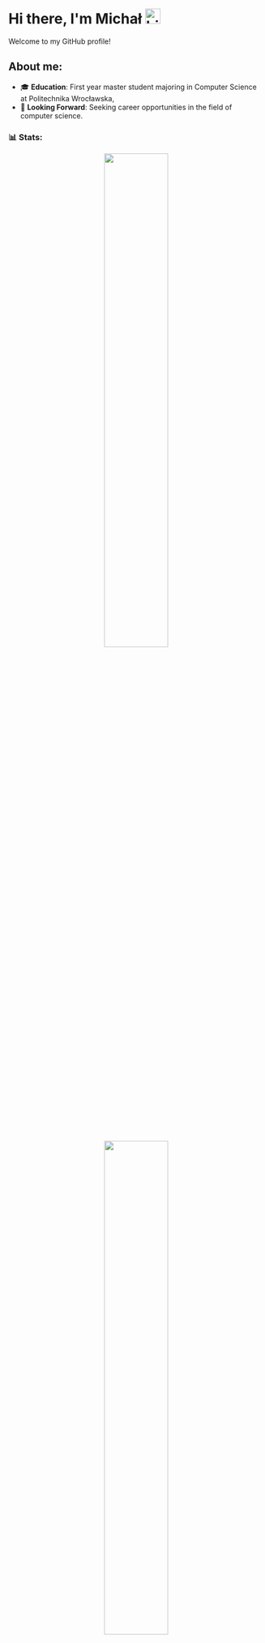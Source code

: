 # Hi there, I'm Michał <img src="https://user-images.githubusercontent.com/1303154/88677602-1635ba80-d120-11ea-84d8-d263ba5fc3c0.gif" width="30px" alt="hi">

Welcome to my GitHub profile!

## About me:
- 🎓 **Education**: First year master student majoring in Computer Science at Politechnika Wrocławska,
- 🌟 **Looking Forward**: Seeking career opportunities in the field of computer science.



### 📊 Stats:
<p align="center">
  <img height="50%" width="auto" src="https://github-readme-stats.vercel.app/api?username=mpszkudlarek&theme=nord&hide_border=true&border_radius=50&rank_icon=github&hide=issues" />
  <img height="50%" width="auto" src ="https://github-readme-stats.vercel.app/api/top-langs/?username=mpszkudlarek&hide_border=true&border_radius=50&layout=compact&theme=nord&langs_count=6&hide=html,css" />
  <br>
  <br>
</p>


### 🧰 My Tech Stack:

<div align="center">
  
[![Python](https://img.shields.io/badge/python-3670A0?style=for-the-badge&logo=python&logoColor=ffdd54)](https://www.python.org/)
[![Postgres](https://img.shields.io/badge/postgres-%23316192.svg?style=for-the-badge&logo=postgresql&logoColor=white)](https://www.postgresql.org/)
[![Flask](https://img.shields.io/badge/flask-%23000.svg?style=for-the-badge&logo=flask&logoColor=white)](https://flask.palletsprojects.com/en/3.0.x/)
[![TensorFlow](https://img.shields.io/badge/TensorFlow-%23FF6F00.svg?style=for-the-badge&logo=TensorFlow&logoColor=white)](https://www.tensorflow.org/)
[![Git](https://img.shields.io/badge/git-%23F05033.svg?style=for-the-badge&logo=git&logoColor=white)](https://git-scm.com/)
[![Jupyter](https://img.shields.io/badge/jupyter-%23FA0F00.svg?style=for-the-badge&logo=jupyter&logoColor=white)](https://jupyter.org/)

</div>






## Connect with Me:
- 📧 Email: [michal1szkudlarek@gmail.com](mailto:michal1szkudlarek@gmail.com)
- 🔗 LinkedIn: [Michał Szkudlarek](https://www.linkedin.com/in/mpszkudlarek/)
